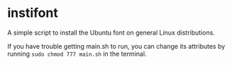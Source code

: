 # instifont
A simple script to install the Ubuntu font on general Linux distributions.

If you have trouble getting main.sh to run, you can change its attributes by running ```sudo chmod 777 main.sh``` in the terminal.
